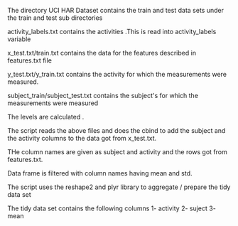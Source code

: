 The directory UCI HAR Dataset contains the train and test data sets under the train and test sub directories 

activity_labels.txt contains the activities .This is read into activity_labels variable

x_test.txt/train.txt contains the data for the features described in features.txt file

y_test.txt/y_train.txt contains the activity for which the measurements were measured.

subject_train/subject_test.txt contains the subject's for which the measurements were measured

The levels are calculated .

The script reads the above files and does the cbind to add the subject and the activity columns to the data got from x_test.txt.

THe column names are given as subject and activity and the rows got from features.txt.

Data frame is filtered  with column names having mean and std.

The script  uses the reshape2 and plyr library to aggregate / prepare the tidy data set

The tidy data set contains the following columns 
1- activity 
2- suject 
3- mean



